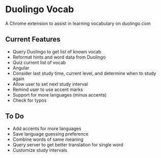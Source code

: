 Duolingo Vocab
=============

A Chrome extension to assist in learning vocabulary on duolingo.com

## Current Features
+ Query Duolingo to get list of known vocab
+ Reformat hints and word data from Duolingo
+ Quiz current list of vocab
+ Angular
+ Consider last study time, current level, and determine when to study again
+ Allow user to set next study interval
+ Remind user to use accent marks
+ Support for more languages (minus accents)
+ Check for typos

## To Do ##
+ Add accents for more languages
+ Save language guessing preference
+ Combine words of same meaning
+ Query server to get better translation for single word
+ Customize study intervals